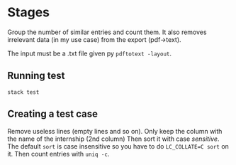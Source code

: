 # Stages
Group the number of similar entries and count them. It also removes irrelevant
data (in my use case) from the export (pdf->text).

The input must be a .txt file given py `pdftotext -layout`.

## Running test
`stack test`

## Creating a test case
Remove useless lines (empty lines and so on).
Only keep the column with the name of the internship (2nd column)
Then sort it with case *sensitive*. The default `sort` is case insensitive so
you have to do `LC_COLLATE=C sort` on it.
Then count entries with `uniq -c`.
